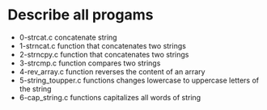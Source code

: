 # Describe all progams
- 0-strcat.c concatenate string
- 1-strncat.c function that concatenates two strings
- 2-strncpy.c function that concatenates two strings
- 3-strcmp.c function compares two strings
- 4-rev_array.c function  reverses  the content of an arrary
- 5-string_toupper.c functions changes lowercase to uppercase letters of the string 
- 6-cap_string.c functions  capitalizes all words of string    
